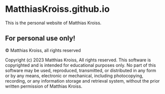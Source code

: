 # MatthiasKroiss.github.io

This is the personal website of Matthias Kroiss.


## For personal use only!

© Matthias Kroiss, all rights reserved 

Copyright (c) 2023 Matthias Kroiss, All rights reserved. This software is copyrighted and is intended for educational purposes only. No part of this software may be used, reproduced, transmitted, or distributed in any form or by any means, electronic or mechanical, including photocopying, recording, or any information storage and retrieval system, without the prior written permission of Matthias Kroiss.
